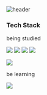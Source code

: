 ![header](https://capsule-render.vercel.app/api?type=waving&&color=auto&text=%20FELIX%20%20&height=200&fontSize=100)

### Tech Stack

being studied

<img src="https://img.shields.io/badge/HTML5-E34F26?style=flat&logo=HTML5&logoColor=white"/></a>
<img src="https://img.shields.io/badge/CSS3-1572B6?style=flat&logo=CSS3&logoColor=white"/></a>
<img src="https://img.shields.io/badge/JavaScript-F7DF1E?style=flat&logo=JavaScript&logoColor=white"/></a>
<img src="https://img.shields.io/badge/Vue.js-4FC08D?style=flat&logo=Vue.js&logoColor=white"/></a>


<img src="https://img.shields.io/badge/Python-3776AB?style=flat&logo=Python&logoColor=white"/></a>


be learning

<img src="https://img.shields.io/badge/Node.js-339933?style=flat&logo=Node.js&logoColor=white"/></a>

